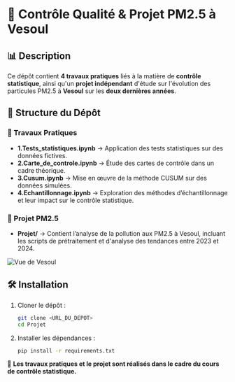 # 📌 Contrôle Qualité & Projet PM2.5 à Vesoul

## 📊 Description

Ce dépôt contient **4 travaux pratiques** liés à la matière de **contrôle statistique**, ainsi qu'un **projet indépendant** d'étude sur l'évolution des particules PM2.5 à **Vesoul** sur les **deux dernières années**.



## 📁 Structure du Dépôt

### 📌 Travaux Pratiques

- **1.Tests\_statistiques.ipynb** → Application des tests statistiques sur des données fictives.
- **2.Carte\_de\_controle.ipynb** → Étude des cartes de contrôle dans un cadre théorique.
- **3.Cusum.ipynb** → Mise en œuvre de la méthode CUSUM sur des données simulées.
- **4.Echantillonnage.ipynb** → Exploration des méthodes d’échantillonnage et leur impact sur le contrôle statistique.

### 📌 Projet PM2.5

- **Projet/** → Contient l’analyse de la pollution aux PM2.5 à Vesoul, incluant les scripts de prétraitement et d'analyse des tendances entre 2023 et 2024.

![Vue de Vesoul](Vesoul.jpg)

## 🛠️ Installation

1. Cloner le dépôt :
   ```bash
   git clone <URL_DU_DEPOT>
   cd Projet
   ```
2. Installer les dépendances :
   ```bash
   pip install -r requirements.txt
   ```

🚀 **Les travaux pratiques et le projet sont réalisés dans le cadre du cours de contrôle statistique.**






